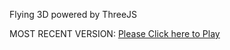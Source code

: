 Flying 3D powered by ThreeJS

MOST RECENT VERSION: [Please Click here to Play](https://rawcdn.githack.com/alperenbutun/Flying-3d/1db6b5a/index.html)
